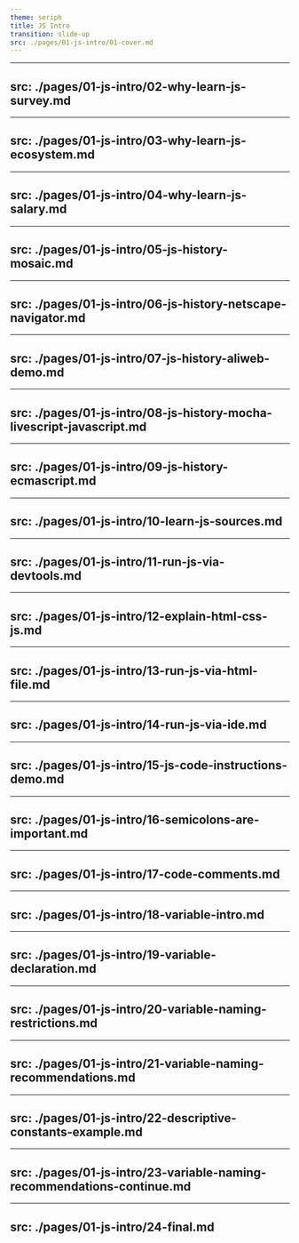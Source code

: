 ```yaml
---
theme: seriph
title: JS Intro
transition: slide-up
src: ./pages/01-js-intro/01-cover.md
---
```


---
src: ./pages/01-js-intro/02-why-learn-js-survey.md
---

---
src: ./pages/01-js-intro/03-why-learn-js-ecosystem.md
---

---
src: ./pages/01-js-intro/04-why-learn-js-salary.md
---

---
src: ./pages/01-js-intro/05-js-history-mosaic.md
---

---
src: ./pages/01-js-intro/06-js-history-netscape-navigator.md
---

---
src: ./pages/01-js-intro/07-js-history-aliweb-demo.md
---

---
src: ./pages/01-js-intro/08-js-history-mocha-livescript-javascript.md
---

---
src: ./pages/01-js-intro/09-js-history-ecmascript.md
---

---
src: ./pages/01-js-intro/10-learn-js-sources.md
---

---
src: ./pages/01-js-intro/11-run-js-via-devtools.md
---

---
src: ./pages/01-js-intro/12-explain-html-css-js.md
---

---
src: ./pages/01-js-intro/13-run-js-via-html-file.md
---

---
src: ./pages/01-js-intro/14-run-js-via-ide.md
---

---
src: ./pages/01-js-intro/15-js-code-instructions-demo.md
---

---
src: ./pages/01-js-intro/16-semicolons-are-important.md
---

---
src: ./pages/01-js-intro/17-code-comments.md
---

---
src: ./pages/01-js-intro/18-variable-intro.md
---

---
src: ./pages/01-js-intro/19-variable-declaration.md
---

---
src: ./pages/01-js-intro/20-variable-naming-restrictions.md
---

---
src: ./pages/01-js-intro/21-variable-naming-recommendations.md
---

---
src: ./pages/01-js-intro/22-descriptive-constants-example.md
---

---
src: ./pages/01-js-intro/23-variable-naming-recommendations-continue.md
---

---
src: ./pages/01-js-intro/24-final.md
---
